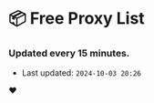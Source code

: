 # :package: Free Proxy List
### Updated every 15 minutes.

- Last updated: `2024-10-03 20:26`

:heart:
